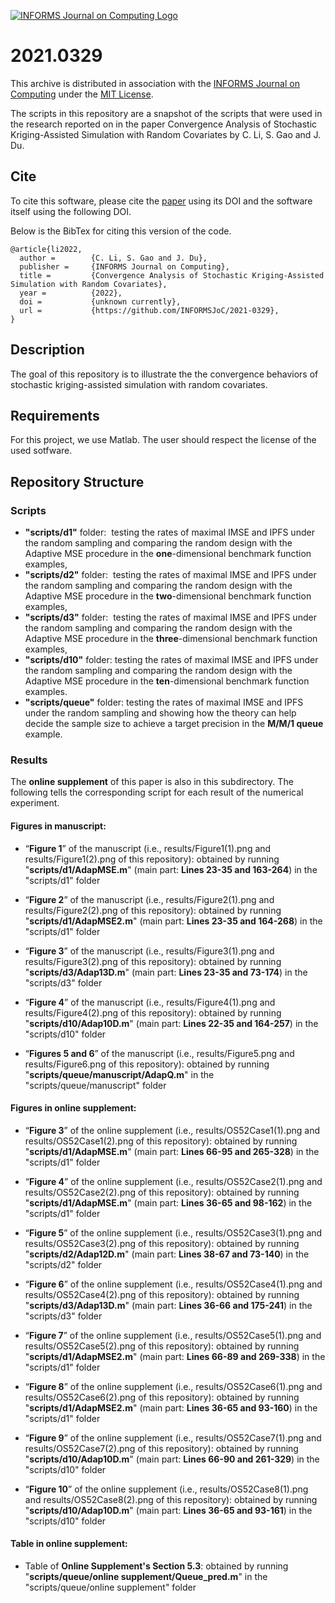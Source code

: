 [![INFORMS Journal on Computing Logo](https://INFORMSJoC.github.io/logos/INFORMS_Journal_on_Computing_Header.jpg)](https://pubsonline.informs.org/journal/ijoc)

# 2021.0329

This archive is distributed in association with the [INFORMS Journal on
Computing](https://pubsonline.informs.org/journal/ijoc) under the [MIT License](LICENSE).

The scripts in this repository are a snapshot of the scripts
that were used in the research reported on in the paper 
Convergence Analysis of Stochastic Kriging-Assisted Simulation with Random Covariates by C. Li, S. Gao and J. Du. 

## Cite

To cite this software, please cite the [paper](https://doi.org/) using its DOI and the software itself using the following DOI.

Below is the BibTex for citing this version of the code.

```
@article{li2022,
  author =        {C. Li, S. Gao and J. Du},
  publisher =     {INFORMS Journal on Computing},
  title =         {Convergence Analysis of Stochastic Kriging-Assisted Simulation with Random Covariates},
  year =          {2022},
  doi =           {unknown currently},
  url =           {https://github.com/INFORMSJoC/2021-0329},
}  
```

## Description

The goal of this repository is to illustrate the the convergence behaviors of stochastic kriging-assisted simulation with random covariates.

## Requirements

For this project, we use Matlab. The user should respect the license of the used sotfware.

## Repository Structure

### Scripts

*   **"scripts/d1"** folder:  testing the rates of maximal IMSE and IPFS under the random sampling and comparing the random design with the Adaptive MSE procedure in the **one**\-dimensional benchmark function examples,
*   **"scripts/d2"** folder:  testing the rates of maximal IMSE and IPFS under the random sampling and comparing the random design with the Adaptive MSE procedure in the **two**\-dimensional benchmark function examples,
*   **"scripts/d3"** folder:  testing the rates of maximal IMSE and IPFS under the random sampling and comparing the random design with the Adaptive MSE procedure in the **three**\-dimensional benchmark function examples,
*   **"scripts/d10"** folder: testing the rates of maximal IMSE and IPFS under the random sampling and comparing the random design with the Adaptive MSE procedure in the **ten**\-dimensional benchmark function examples.
*   **"scripts/queue"** folder: testing the rates of maximal IMSE and IPFS under the random sampling and showing how the theory can help decide the sample size to achieve a target precision in the **M/M/1 queue** example.

### Results

The **online supplement** of this paper is also in this subdirectory. The following tells the corresponding script for each result of the numerical experiment.

#### Figures in manuscript:

*   “**Figure 1**” of the manuscript (i.e., results/Figure1(1).png and results/Figure1(2).png of this repository): obtained by running "**scripts/d1/AdapMSE.m**" (main part: **Lines 23-35 and 163-264**) in the "scripts/d1" folder

*   “**Figure 2**” of the manuscript (i.e., results/Figure2(1).png and results/Figure2(2).png of this repository): obtained by running "**scripts/d1/AdapMSE2.m**" (main part: **Lines 23-35 and 164-268**) in the "scripts/d1" folder

*   “**Figure 3**” of the manuscript (i.e., results/Figure3(1).png and results/Figure3(2).png of this repository): obtained by running "**scripts/d3/Adap13D.m**" (main part: **Lines 23-35 and 73-174**) in the "scripts/d3" folder

*   “**Figure 4**” of the manuscript (i.e., results/Figure4(1).png and results/Figure4(2).png of this repository): obtained by running "**scripts/d10/Adap10D.m**" (main part: **Lines 22-35 and 164-257**) in the "scripts/d10" folder

*   “**Figures 5 and 6**” of the manuscript (i.e., results/Figure5.png and results/Figure6.png of this repository): obtained by running "**scripts/queue/manuscript/AdapQ.m**" in the "scripts/queue/manuscript" folder

#### Figures in online supplement:

*   “**Figure 3**” of the online supplement (i.e., results/OS52Case1(1).png and results/OS52Case1(2).png of this repository): obtained by running "**scripts/d1/AdapMSE.m**" (main part: **Lines 66-95 and 265-328**) in the "scripts/d1" folder

*   “**Figure 4**” of the online supplement (i.e., results/OS52Case2(1).png and results/OS52Case2(2).png of this repository): obtained by running "**scripts/d1/AdapMSE.m**" (main part: **Lines 36-65 and 98-162**) in the "scripts/d1" folder

*   “**Figure 5**” of the online supplement (i.e., results/OS52Case3(1).png and results/OS52Case3(2).png of this repository): obtained by running "**scripts/d2/Adap12D.m**" (main part: **Lines 38-67 and 73-140**) in the "scripts/d2" folder

*   “**Figure 6**” of the online supplement (i.e., results/OS52Case4(1).png and results/OS52Case4(2).png of this repository): obtained by running "**scripts/d3/Adap13D.m**" (main part: **Lines 36-66 and 175-241**) in the "scripts/d3" folder

*   “**Figure 7**” of the online supplement (i.e., results/OS52Case5(1).png and results/OS52Case5(2).png of this repository): obtained by running "**scripts/d1/AdapMSE2.m**" (main part: **Lines 66-89 and 269-338**) in the "scripts/d1" folder

*   “**Figure 8**” of the online supplement (i.e., results/OS52Case6(1).png and results/OS52Case6(2).png of this repository): obtained by running "**scripts/d1/AdapMSE2.m**" (main part: **Lines 36-65 and 93-160**) in the "scripts/d1" folder

*   “**Figure 9**” of the online supplement (i.e., results/OS52Case7(1).png and results/OS52Case7(2).png of this repository): obtained by running "**scripts/d10/Adap10D.m**" (main part: **Lines 66-90 and 261-329**) in the "scripts/d10" folder

*   “**Figure 10**” of the online supplement (i.e., results/OS52Case8(1).png and results/OS52Case8(2).png of this repository): obtained by running "**scripts/d10/Adap10D.m**" (main part: **Lines 36-65 and 93-161**) in the "scripts/d10" folder

#### Table in online supplement:

*   Table of **Online Supplement's Section 5.3**: obtained by running "**scripts/queue/online supplement/Queue_pred.m**" in the "scripts/queue/online supplement" folder



